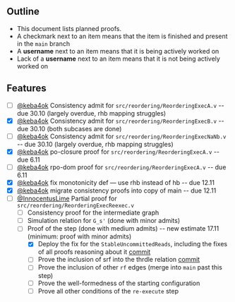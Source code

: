 ## Outline

* This document lists planned proofs.
* A checkmark next to an item means that the item is finished and present in the `main` branch
* A **username** next to an item means that it is being actively worked on
* Lack of a **username** next to an item means that it is not being actively worked on

## Features

- [ ] [@keba4ok](https://www.github.com/keba4ok) Consistency admit for `src/reordering/ReorderingExecA.v` -- due 30.10 (largely overdue, rhb mapping struggles)
- [x] [@keba4ok](https://www.github.com/keba4ok) Consistency admit for `src/reordering/ReorderingExecB.v` -- due 30.10 (both subcases are done)
- [ ] [@keba4ok](https://www.github.com/keba4ok) Consistency admit for `src/reordering/ReorderingExecNaNb.v` -- due 30.10 (largely overdue, rhb mapping struggles)
- [x] [@keba4ok](https://www.github.com/keba4ok) po-closure proof for `src/reordering/ReorderingExecA.v` -- due 6.11
- [ ] [@keba4ok](https://www.github.com/keba4ok) rpo-dom proof for `src/reordering/ReorderingExecA.v` -- due 6.11
- [x] [@keba4ok](https://www.github.com/keba4ok) fix monotonicity def — use rhb instead of hb -- due 12.11
- [x] [@keba4ok](https://www.github.com/keba4ok) migrate consistency proofs into copy of main -- due 12.11
- [ ] [@InnocentusLime](https://www.github.com/InnocentusLime) Partial proof for `src/reordering/ReorderingExecReexec.v`
    * [ ] Consistency proof for the intermediate graph
    * [ ] Simulation relation for `G_s'` (done with minor admits)
    * [ ] Proof of the step (done with medium admits) -- new estimate 17.11 (minimum: proof with minor admits)
        - [x] Deploy the fix for the `StableUncommittedReads`, including the fixes of all proofs reasoning about it [commit](weakmemory/xmm/f9742bc1094d4b2bdffec5835afb889f9224afc1)
        - [ ] Prove the inclusion of srf into the thrdle relation [commit](weakmemory/xmm/148c9e30a13db554e305380252be3949e712169b)
        - [ ] Prove the inclusion of other `rf` edges (merge into `main` past this step)
        - [ ] Prove the well-formedness of the starting configuration
        - [ ] Prove all other conditions of the `re-execute` step
